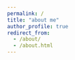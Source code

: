 ```yaml
---
permalink: /
title: "about me"
author_profile: true
redirect_from: 
  - /about/
  - /about.html
---
```


